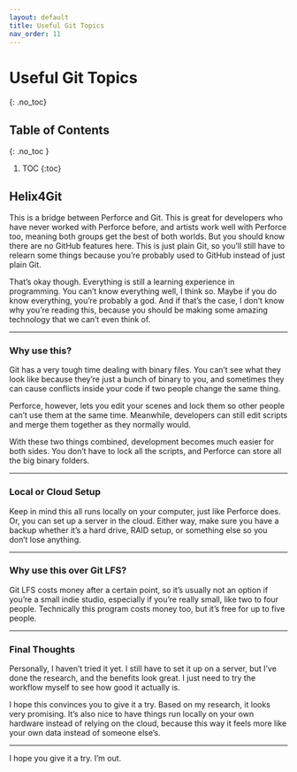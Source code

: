 ```yaml
---
layout: default
title: Useful Git Topics
nav_order: 11
---
```


# Useful Git Topics
{: .no_toc}

## Table of Contents
{: .no_toc }

1. TOC
{:toc}
## Helix4Git

This is a bridge between Perforce and Git. This is great for developers who have never worked with Perforce before, and artists work well with Perforce too, meaning both groups get the best of both worlds. But you should know there are no GitHub features here. This is just plain Git, so you’ll still have to relearn some things because you’re probably used to GitHub instead of just plain Git.

That’s okay though. Everything is still a learning experience in programming. You can’t know everything well, I think so. Maybe if you do know everything, you’re probably a god. And if that’s the case, I don’t know why you’re reading this, because you should be making some amazing technology that we can’t even think of.

---

### Why use this?

Git has a very tough time dealing with binary files. You can’t see what they look like because they’re just a bunch of binary to you, and sometimes they can cause conflicts inside your code if two people change the same thing.  

Perforce, however, lets you edit your scenes and lock them so other people can’t use them at the same time. Meanwhile, developers can still edit scripts and merge them together as they normally would.

With these two things combined, development becomes much easier for both sides. You don’t have to lock all the scripts, and Perforce can store all the big binary folders.

---

### Local or Cloud Setup

Keep in mind this all runs locally on your computer, just like Perforce does. Or, you can set up a server in the cloud. Either way, make sure you have a backup whether it’s a hard drive, RAID setup, or something else so you don’t lose anything.

---

### Why use this over Git LFS?

Git LFS costs money after a certain point, so it’s usually not an option if you’re a small indie studio, especially if you’re really small, like two to four people. Technically this program costs money too, but it’s free for up to five people.

---

### Final Thoughts

Personally, I haven’t tried it yet. I still have to set it up on a server, but I’ve done the research, and the benefits look great. I just need to try the workflow myself to see how good it actually is.

I hope this convinces you to give it a try. Based on my research, it looks very promising. It’s also nice to have things run locally on your own hardware instead of relying on the cloud, because this way it feels more like your own data instead of someone else’s.

---

I hope you give it a try. I’m out.

